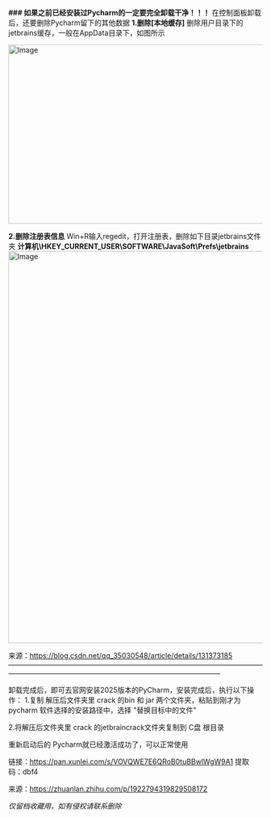 **### 如果之前已经安装过Pycharm的一定要完全卸载干净！！！**
在控制面板卸载后，还要删除Pycharm留下的其他数据 
**1.删除[本地缓存]**
删除用户目录下的jetbrains缓存，一般在AppData目录下，如图所示

<img width="983" height="355" alt="Image" src="https://github.com/user-attachments/assets/27e53b13-8e16-4ad7-a5a9-9159faef68d9" />

**2.删除注册表信息**
Win+R输入regedit，打开注册表，删除如下目录jetbrains文件夹
**计算机\HKEY_CURRENT_USER\SOFTWARE\JavaSoft\Prefs\jetbrains**
<img width="1090" height="777" alt="Image" src="https://github.com/user-attachments/assets/43b09007-96cb-4460-b57f-0aaeae1db33b" />

来源：https://blog.csdn.net/qq_35030548/article/details/131373185
——————————————————————————————————————————————————————————————————

卸载完成后，即可去官网安装2025版本的PyCharm，安装完成后，执行以下操作：
1.复制 解压后文件夹里 crack 的bin 和 jar 两个文件夹，粘贴到刚才为 pycharm 软件选择的安装路径中，选择 "替换目标中的文件"

2.将解压后文件夹里 crack 的jetbraincrack文件夹复制到 C盘 根目录

重新启动后的 Pycharm就已经激活成功了，可以正常使用

链接：https://pan.xunlei.com/s/VOVQWE7E6QRoB0tuBBwlWgW9A1
提取码：dbf4

来源：https://zhuanlan.zhihu.com/p/1922794319829508172


_仅留档收藏用，如有侵权请联系删除_
